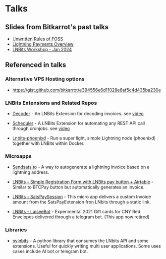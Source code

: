 # Talks

## Slides from Bitkarrot's past talks

- [Unwritten Rules of FOSS](/2023NOV_Unwritten%20Rules%20of%20FOSS.pdf)
- [Lightning Payments Overview](/2023OCT_LightningPaymentsWorkshop.pdf)
- [LNBits Workshop - Jan 2024](/2024JAN_LNBitsWorkshop.pdf)


## Referenced in talks

### Alternative VPS Hosting options
- https://gist.github.com/bitkarrot/e394556e6d11028e8af5c4d435ba230e


### LNBits Extensions and Related Repos

- [Decoder](https://github.com/bitkarrot/decoder) - An LNBits Extension for decoding invoices. see [video](/LNBitsDecoderVideo.mp4)

- [Scheduler](https://github.com/bitkarrot/scheduler/) - A LNBits Extension for automating any REST API call through cronjobs. see [video](/LNBitsSchedulerVideo.mp4)

- [Lnbits-phoenixd](https://github.com/bitkarrot/lnbits-phoenixd/) - Run a super light, simple Lightning node (phoenixd) together with LNBits within Docker.
  
### Microapps

- [Sendsats.to](https://sendsats.to) - A way to autogenerate a lightning invoice based on a lightning address.

- [LNBits - Simple Registration Form with LNBits pay button + Airtable](https://github.com/bitkarrot/simple-reg-lnbits-form/) - Similar to BTCPay button but automatically generates an invoice.

- [LNBits - SatsPaySession](https://github.com/bitkarrot/satspaysession/) - This micro app delivers a custom Invoice amount from the SatsPayExtension fron LNbits through a static link.

- [LNBits - LaiseeBot](https://github.com/bitkarrot/laiseebot/) - Experimental 2021 Gift cards for CNY Red Envelopes delivered through a telegram bot. (This app now retired)


### Libraries
- [pylnbits](https://github.com/lightningames/pylnbits) - A python library that consumes the LNbits API and some extensions. Useful for quickly writing multi user applications. Some uses cases include AI bot or telegram bot.
